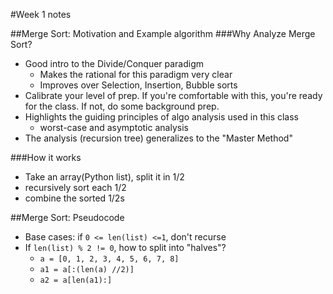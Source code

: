 #Week 1 notes

##Merge Sort: Motivation and Example algorithm
###Why Analyze Merge Sort? 
-  Good intro to the Divide/Conquer paradigm
    +  Makes the rational for this paradigm very clear
    +  Improves over Selection, Insertion, Bubble sorts
-  Calibrate your level of prep. If you're comfortable with this, you're ready for the class. If not, do some background prep.
-  Highlights the guiding principles of algo analysis used in this class
    +  worst-case and asymptotic analysis
-  The analysis (recursion tree) generalizes to the "Master Method"

###How it works
-  Take an array(Python list), split it in 1/2
-  recursively sort each 1/2
-  combine the sorted 1/2s

##Merge Sort: Pseudocode
-  Base cases: if `0 <= len(list) <=1`, don't recurse
-  If `len(list) % 2 != 0`, how to split into "halves"?
    +  `a = [0, 1, 2, 3, 4, 5, 6, 7, 8]`
    +  `a1 = a[:(len(a) //2)]`
    +  `a2 = a[len(a1):]`

